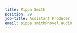 ```yaml
---
title: Pippa Smith
position: 29
job-title: Assistant Producer
email: pippa.smith@novel.audio
---
```


